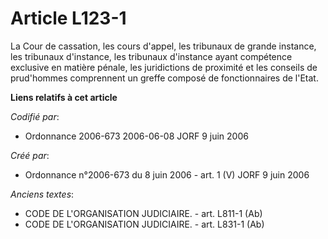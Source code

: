 # Article L123-1

La Cour de cassation, les cours d'appel, les tribunaux de grande instance, les tribunaux d'instance, les tribunaux d'instance
ayant compétence exclusive en matière pénale, les juridictions de proximité et les conseils de prud'hommes comprennent un
greffe composé de fonctionnaires de l'Etat.

**Liens relatifs à cet article**

_Codifié par_:

  - Ordonnance 2006-673 2006-06-08 JORF 9 juin 2006

_Créé par_:

  - Ordonnance n°2006-673 du 8 juin 2006 - art. 1 (V) JORF 9 juin 2006

_Anciens textes_:

  - CODE DE L'ORGANISATION JUDICIAIRE. - art. L811-1 (Ab)
  - CODE DE L'ORGANISATION JUDICIAIRE. - art. L831-1 (Ab)
